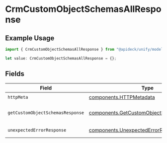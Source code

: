 # CrmCustomObjectSchemasAllResponse

## Example Usage

```typescript
import { CrmCustomObjectSchemasAllResponse } from "@apideck/unify/models/operations";

let value: CrmCustomObjectSchemasAllResponse = {};
```

## Fields

| Field                                                                                                  | Type                                                                                                   | Required                                                                                               | Description                                                                                            |
| ------------------------------------------------------------------------------------------------------ | ------------------------------------------------------------------------------------------------------ | ------------------------------------------------------------------------------------------------------ | ------------------------------------------------------------------------------------------------------ |
| `httpMeta`                                                                                             | [components.HTTPMetadata](../../models/components/httpmetadata.md)                                     | :heavy_check_mark:                                                                                     | N/A                                                                                                    |
| `getCustomObjectSchemasResponse`                                                                       | [components.GetCustomObjectSchemasResponse](../../models/components/getcustomobjectschemasresponse.md) | :heavy_minus_sign:                                                                                     | Custom object schemas                                                                                  |
| `unexpectedErrorResponse`                                                                              | [components.UnexpectedErrorResponse](../../models/components/unexpectederrorresponse.md)               | :heavy_minus_sign:                                                                                     | Unexpected error                                                                                       |